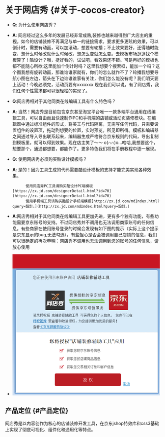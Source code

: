# 关于网店秀 {#关于-cocos-creator}

* **Q**: 为什么使用网店秀？
* **A**: 网店经过这么多年的发展已经非常成熟,装修也越来越得到广大店主的重视。如今的店铺装修不再满足与单一的链接需求，要求更多更眩的效果，可以倒计时，需要有动画，可以加滚动，想要有轮播；不止效果要好，还得随时能变，想什么时候改就什么时候改，想怎么变就怎么变。去模板市场逛逛找个模板算了！酷设计？哦，挺好看的，试试吧，看效果还不错。可是再好的模板也都不能随心所欲:这里能加个倒计时吗？这里我想要个搜索框，能加一个吗？这个图我想有旋转动画，那谁谁谁家就有，你们的怎么就作不了？轮播我想要导航小图在左边，箭头在下边谁谁谁家有关注，你们怎么能没有呢？我们明天要上活动！今晚必须完，活动页要有xxxxxxx  现在我们可以说，有了网店秀，我们任何个性需求都可以很轻松的实现了。

* **Q**:网店秀相对于其他同类在线编辑工具有什么特色吗？

* **A**: 当然！网店秀是目前包含京东甚至淘宝平台唯一一款多端平台通用在线编辑工具，可以自由而且快速制作PC和手机端的店铺或活动页装修模块。在编辑器中通过标准组件的形式，将美工与代码隔离，无需写任何代码，只需要设置组件的设置项，拖动到想要的位置，实时预览，所见即所得。模板和编辑器之间通过导入导出联系起来，编辑器生成严格符合京东规则的代码，导出复制到模板里，就可以得到效果。现在店主笑了～～ o\(∩∩\)o...哈哈,我想要这个，想要那个，通通都想要，都能作了。更多特色我们将在手册教程中逐一展现。

* **Q**: 使用网店秀必须购买酷设计模板吗？

* **A**: 是的！因为工具生成的代码需要酷设计模板的支持才能完美实现各种效果。

            使用网店秀PC工具请购买酷设计PC端模板[https://zx.jd.com/designerDetail.html?id=70](https://zx.jd.com/designerDetail.html?id=70)   
            使用手机端工具请购买酷设计手机端模板[http://zx.jd.com/mdIndex.html?query=設計。](http://zx.jd.com/mdIndex.html?query=設計。)

* **A**:网店秀相对于其他同类在线编辑工具更加先进，更有多个独有功能，有些功能需要京东账号的支持。不过网店秀并不调用也无法调用商家账号的任何信息。有些商家在使用账号登录的时候会发现有如下图的提示（实际上这个提示是京东显示的bug,无法勾选），有些担心是否会被调用自己店铺的信息，我们可以很确定的再次申明：网店秀不调用也无法调用到您的账号的任何信息，请放心使用

* ![](/assets/20180117095740.png)

## 产品定位 {#产品定位}

网店秀是以内容创作为核心的店铺装修开发工具，在京东jshop特效库和css3基础上实现了彻底可视化、组件化和通用化等特点。


